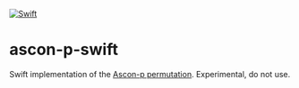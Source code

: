 [![Swift](https://github.com/nixberg/ascon-p-swift/actions/workflows/swift.yaml/badge.svg)](
https://github.com/nixberg/ascon-p-swift/actions/workflows/swift.yaml)

# ascon-p-swift

Swift implementation of the [Ascon-p permutation](https://ascon.iaik.tugraz.at).
Experimental, do not use.
